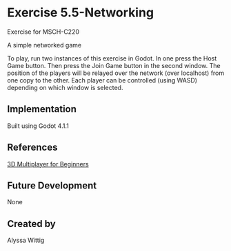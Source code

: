 # Exercise 5.5-Networking

Exercise for MSCH-C220

A simple networked game

To play, run two instances of this exercise in Godot. In one press the Host Game button. Then press the Join Game button in the second window. The position of the players will be relayed over the network (over localhost) from one copy to the other. Each player can be controlled (using WASD) depending on which window is selected.

## Implementation

Built using Godot 4.1.1

## References

[3D Multiplayer for Beginners](https://www.youtube.com/watch?v=K0luHLZxjBA)

## Future Development

None

## Created by 

Alyssa Wittig

